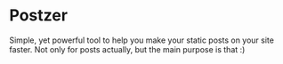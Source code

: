 # Postzer
 Simple, yet powerful tool to help you make your static posts on your site faster. Not only for posts actually, but the main purpose is that :)
